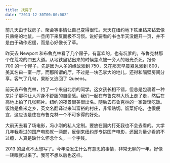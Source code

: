 ```yaml
---
title: 找房子
date: "2013-12-30T00:00:00Z"
---
```


前几天由于找房子、聚会等事情让自己变得很忙。天天在纽约地下铁里钻来钻去像只熟络的地鼠。一旦闲下来反而极不习惯。说好要看的书也半天没翻开一页，并不是由于动作迟缓，而是心好像长了草。

昨天去 Newport 和布鲁克林看了几个房子，有喜欢的，也有坑爹的。布鲁克林那个在荒凉的四五大道。从地铁里钻出来的时候差点被一旁人的眼光杀死。报价 700 的一个屋子，先是因为人多的缘故涨到 750，又在那天早晨紧急涨到 800，美其名曰一室一厅。而那所谓的厅，不过是一块巴掌大的地儿，还得和隔壁房间分享。客气了几句，果断又逃回了 Queens。

前天去布鲁克林，约了一个来自北京的同学。这女孩长相不错，但总是包裹着一种京片子那种让人浑身不舒服的自豪感。我们一起在布鲁克林大桥上走了走，然后在高地上拍了几张照片。纽约的夜景很美很出名。随后去布鲁克林的一家饭馆吃饭。饭馆是鱼米之乡，英文名翻译过来叫富裕的村庄，非常贴切。饭菜好吃，也很便宜，这应该是住在布鲁克林一个不可多得的好处。

大前天去看了场电影，冯小刚的私人定制。要放在国内打死我也不会去看的。大学几年我看过的国产电影就一两部，反倒来纽约却专挑国产电影，还因为量少看的不过瘾，人真是缺什么怀念什么，一个字贱。

2013 的盘点不太想写了。今年没发生什么有意思的事情，非常无聊的一年。好像一转眼就过来了。我可不想以后也这样。
